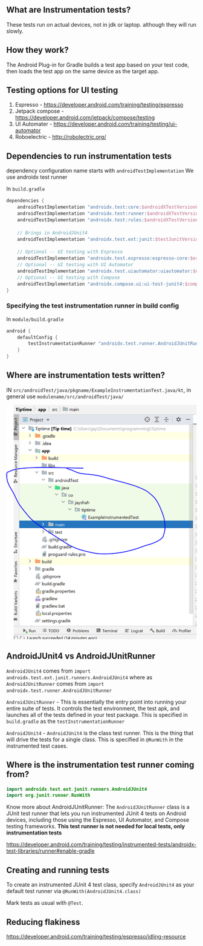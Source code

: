 
## What are Instrumentation tests?

These tests run on actual devices, not in jdk or laptop. although they will run slowly.

## How they work?

The Android Plug-in for Gradle builds a test app based on your test code, then loads the test app on the same device as the target app.

## Testing options for UI testing

1. Espresso - https://developer.android.com/training/testing/espresso
2. Jetpack compose - https://developer.android.com/jetpack/compose/testing
3. UI Automater - https://developer.android.com/training/testing/ui-automator
4. Roboelectric - http://robolectric.org/

## Dependencies to run instrumentation tests

dependency configuration name starts with `androidTestImplementation`
We use androidx test runner

In `build.gradle`
```groovy
dependencies {
    androidTestImplementation "androidx.test:core:$androidXTestVersion0"
    androidTestImplementation "androidx.test:runner:$androidXTestVersion"
    androidTestImplementation "androidx.test:rules:$androidXTestVersion"
    
    // Brings in AndroidJUnit4
    androidTestImplementation "androidx.test.ext:junit:$testJunitVersion"

    // Optional -- UI testing with Espresso
    androidTestImplementation "androidx.test.espresso:espresso-core:$espressoVersion"
    // Optional -- UI testing with UI Automator
    androidTestImplementation "androidx.test.uiautomator:uiautomator:$uiAutomatorVersion"
    // Optional -- UI testing with Compose
    androidTestImplementation "androidx.compose.ui:ui-test-junit4:$compose_version"
}
```

### Specifying the test instrumentation runner in build config

In `module/build.gradle`
```groovy
android {
    defaultConfig {
        testInstrumentationRunner "androidx.test.runner.AndroidJUnitRunner"
    }
}
```


## Where are instrumentation tests written?

IN `src/androidTest/java/pkgname/ExampleInstrumentationTest.java/kt`,
in general use `modulename/src/androidTest/java/`

![instrumentationcode](images/instrumentedtests.PNG)


## AndroidJUnit4 vs AndroidJUnitRunner

`AndroidJUnit4` comes from `import androidx.test.ext.junit.runners.AndroidJUnit4`
where as `AndroidJUnitRunner` comes from `import androidx.test.runner.AndroidJUnitRunner`

`AndroidJUnitRunner` - This is essentially the entry point into running your entire suite of tests. It controls the test environment, the test apk, and launches all of the tests defined in your test package. This is specified in `build.gradle` as the `testInstrumentationRunner`

`AndroidJUnit4` - `AndroidJUnit4` is the class test runner. This is the thing that will drive the tests for a single class. This is specified in `@RunWith` in the instrumented test cases.

## Where is the instrumentation test runner coming from?

```kt
import androidx.test.ext.junit.runners.AndroidJUnit4
import org.junit.runner.RunWith
```

Know more about AndroidJUnitRunner: The `AndroidJUnitRunner` class is a JUnit test runner that lets you run instrumented JUnit 4 tests on Android devices, including those using the Espresso, UI Automator, and Compose testing frameworks. **This test runner is not needed for local tests, only instrumentation tests**

https://developer.android.com/training/testing/instrumented-tests/androidx-test-libraries/runner#enable-gradle

## Creating and running tests

To create an instrumented JUnit 4 test class, specify `AndroidJUnit4` as your default test runner via `@RunWith(AndroidJUnit4.class)`

Mark tests as usual with `@Test`.

## Reducing flakiness

https://developer.android.com/training/testing/espresso/idling-resource
